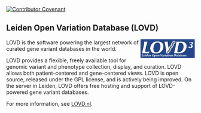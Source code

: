 [![Contributor Covenant](https://img.shields.io/badge/Contributor%20Covenant-2.0-4baaaa.svg)](CODE_OF_CONDUCT.md)
## Leiden Open Variation Database (LOVD)

<IMG src="https://github.com/LOVDnl/LOVD3/raw/master/src/gfx/LOVD3_logo145x50.jpg" style="float: right;">
LOVD is the software powering the largest network of curated gene variant
 databases in the world.

LOVD provides a flexible, freely available tool for genomic variant and
 phenotype collection, display, and curation.
LOVD allows both patient-centered and gene-centered views.
LOVD is open source, released under the GPL license, and is actively being
 improved.
On the server in Leiden, LOVD offers free hosting and support of LOVD-powered
 gene variant databases.

For more information, see [LOVD.nl](https://www.LOVD.nl/).
